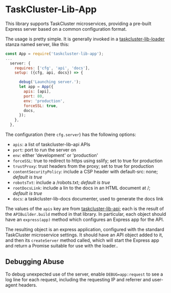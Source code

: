 TaskCluster-Lib-App
===================

This library supports TaskCluster microservices, providing a pre-built Express
server based on a common configuration format.

The usage is pretty simple.  It is generally invoked in a
[taskcluster-lib-loader](https://github.com/taskcluster/taskcluster-lib-loader)
stanza named server, like this:

```js
const App = require('taskcluster-lib-app');
...
  server: {
    requires: ['cfg', 'api', 'docs'],
    setup: ({cfg, api, docs}) => {

      debug('Launching server.');
      let app = App({
        apis: [api],
        port: 80,
        env: 'production',
        forceSSL: true,
        docs,
      });
    },
  },
```

The configuration (here `cfg.server`) has the following options:

 * `apis`: a list of taskcluster-lib-api APIs
 * `port`: port to run the server on
 * `env`: either 'development' or 'production'
 * `forceSSL`: true to redirect to https using sslify; set to true for production
 * `trustProxy`: trust headers from the proxy; set to true for production
 * `contentSecurityPolicy`: include a CSP header with default-src: none; *default is true*
 * `robotsTxt`: include a /robots.txt; *default is true*
 * `rootDocsLink`: include a lin to the docs in an HTML document at /; *default is true*
 * `docs`: a taskcluster-lib-docs documenter, used to generate the docs link

The values of the `apis` key are from
[taskcluster-lib-api](https://github.com/taskcluster/taskcluster-lib-api); each
is the result of the `APIBuilder.build` method in that library. In particular,
each object should have an `express(app)` method which configures an Express
app for the API.

The resulting object is an express application, configured with the standard
TaskCluster microservice settings.  It should have an API object added to it,
and then its `createServer` method called, which will start the Express app and
return a Promise suitable for use with the loader..

## Debugging Abuse

To debug unexpected use of the server, enable `DEBUG=app:request` to see a log
line for each request, including the requesting IP and referrer and user-agent
headers.
